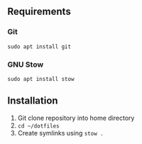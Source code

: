 ## Requirements

### Git
```
sudo apt install git
```

### GNU Stow
```
sudo apt install stow
```
## Installation

1. Git clone repository into home directory
2. ```cd ~/dotfiles```
3. Create symlinks using ```stow .```
